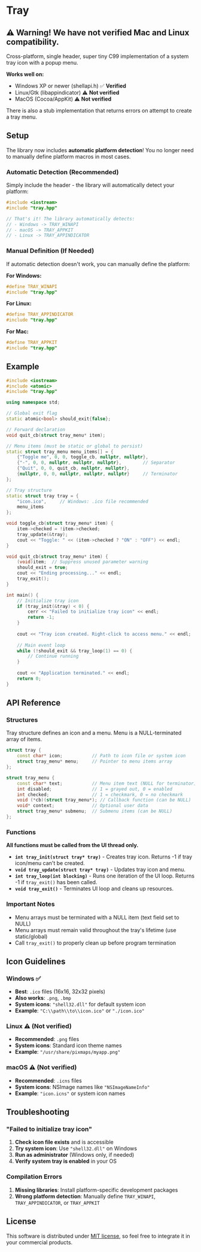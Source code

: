# Tray

## ⚠️ Warning! We have not verified Mac and Linux compatibility.

Cross-platform, single header, super tiny C99 implementation of a system tray icon with a popup menu.

**Works well on:**
* Windows XP or newer (shellapi.h) ✅ **Verified**
* Linux/Gtk (libappindicator) ⚠️ **Not verified**
* MacOS (Cocoa/AppKit) ⚠️ **Not verified**

There is also a stub implementation that returns errors on attempt to create a tray menu.

## Setup

The library now includes **automatic platform detection**! You no longer need to manually define platform macros in most cases.

### Automatic Detection (Recommended)
Simply include the header - the library will automatically detect your platform:

```cpp
#include <iostream>
#include "tray.hpp"

// That's it! The library automatically detects:
// - Windows -> TRAY_WINAPI
// - macOS -> TRAY_APPKIT  
// - Linux -> TRAY_APPINDICATOR
```

### Manual Definition (If Needed)
If automatic detection doesn't work, you can manually define the platform:

**For Windows:**
```cpp
#define TRAY_WINAPI
#include "tray.hpp"
```

**For Linux:**
```cpp
#define TRAY_APPINDICATOR
#include "tray.hpp"
```

**For Mac:**
```cpp
#define TRAY_APPKIT
#include "tray.hpp"
```

## Example

```cpp
#include <iostream>
#include <atomic>
#include "tray.hpp"

using namespace std;

// Global exit flag
static atomic<bool> should_exit{false};

// Forward declaration
void quit_cb(struct tray_menu* item);

// Menu items (must be static or global to persist)
static struct tray_menu menu_items[] = {
    {"Toggle me", 0, 0, toggle_cb, nullptr, nullptr},
    {"-", 0, 0, nullptr, nullptr, nullptr},        // Separator
    {"Quit", 0, 0, quit_cb, nullptr, nullptr},
    {nullptr, 0, 0, nullptr, nullptr, nullptr}     // Terminator
};

// Tray structure
static struct tray tray = {
    "icon.ico",     // Windows: .ico file recommended
    menu_items
};

void toggle_cb(struct tray_menu* item) {
    item->checked = !item->checked;
    tray_update(&tray);
    cout << "Toggle: " << (item->checked ? "ON" : "OFF") << endl;
}

void quit_cb(struct tray_menu* item) {
    (void)item;  // Suppress unused parameter warning
    should_exit = true;
    cout << "Ending processing..." << endl;
    tray_exit();
}

int main() {
    // Initialize tray icon
    if (tray_init(&tray) < 0) {
        cerr << "Failed to initialize tray icon" << endl;
        return -1;
    }
    
    cout << "Tray icon created. Right-click to access menu." << endl;
    
    // Main event loop
    while (!should_exit && tray_loop(1) == 0) {
        // Continue running
    }
    
    cout << "Application terminated." << endl;
    return 0;
}
```

## API Reference

### Structures

Tray structure defines an icon and a menu. Menu is a NULL-terminated array of items.

```cpp
struct tray {
    const char* icon;           // Path to icon file or system icon
    struct tray_menu* menu;     // Pointer to menu items array
};

struct tray_menu {
    const char* text;           // Menu item text (NULL for terminator)
    int disabled;               // 1 = grayed out, 0 = enabled
    int checked;                // 1 = checkmark, 0 = no checkmark
    void (*cb)(struct tray_menu*); // Callback function (can be NULL)
    void* context;              // Optional user data
    struct tray_menu* submenu;  // Submenu items (can be NULL)
};
```

### Functions

**All functions must be called from the UI thread only.**

* **`int tray_init(struct tray* tray)`** - Creates tray icon. Returns -1 if tray icon/menu can't be created.
* **`void tray_update(struct tray* tray)`** - Updates tray icon and menu.
* **`int tray_loop(int blocking)`** - Runs one iteration of the UI loop. Returns -1 if `tray_exit()` has been called.
* **`void tray_exit()`** - Terminates UI loop and cleans up resources.

### Important Notes

- Menu arrays must be terminated with a NULL item (text field set to NULL)
- Menu arrays must remain valid throughout the tray's lifetime (use static/global)
- Call `tray_exit()` to properly clean up before program termination

## Icon Guidelines

### Windows ✅
- **Best**: `.ico` files (16x16, 32x32 pixels)
- **Also works**: `.png`, `.bmp`
- **System icons**: `"shell32.dll"` for default system icon
- **Example**: `"C:\\path\\to\\icon.ico"` or `"./icon.ico"`

### Linux ⚠️ (Not verified)
- **Recommended**: `.png` files
- **System icons**: Standard icon theme names
- **Example**: `"/usr/share/pixmaps/myapp.png"`

### macOS ⚠️ (Not verified)
- **Recommended**: `.icns` files
- **System icons**: NSImage names like `"NSImageNameInfo"`
- **Example**: `"icon.icns"` or system icon names

## Troubleshooting

### "Failed to initialize tray icon"
1. **Check icon file exists** and is accessible
2. **Try system icon**: Use `"shell32.dll"` on Windows
3. **Run as administrator** (Windows only, if needed)
4. **Verify system tray is enabled** in your OS

### Compilation Errors
1. **Missing libraries**: Install platform-specific development packages
2. **Wrong platform detection**: Manually define `TRAY_WINAPI`, `TRAY_APPINDICATOR`, or `TRAY_APPKIT`

## License

This software is distributed under [MIT license](http://www.opensource.org/licenses/mit-license.php), so feel free to integrate it in your commercial products.
